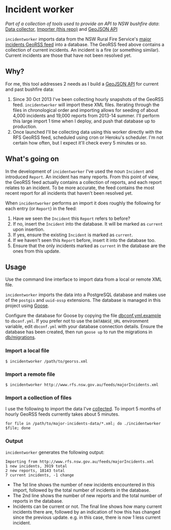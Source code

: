 # Incident worker

_Part of a collection of tools used to provide an API to NSW bushfire data_: [Data collector](https://github.com/dylanfm/major-incidents-data), [Importer (this repo)](https://github.com/DylanFM/incident-worker) and [GeoJSON API](https://github.com/DylanFM/bushfires)

`incidentworker` imports data from the NSW Rural Fire Service's [major incidents GeoRSS feed](http://www.rfs.nsw.gov.au/feeds/majorIncidents.xml) into a database. The GeoRSS feed above contains a collection of current incidents. An incident is a fire (or something similar). Current incidents are those that have not been resolved yet.

## Why?

For me, this tool addresses 2 needs as I build a [GeoJSON API](https://github.com/DylanFM/bushfires) for current and past bushfire data:

1. Since 30 Oct 2013 I've been collecting hourly snapshots of the GeoRSS feed. `incidentworker` will import these XML files. Iterating through the files in chronological order and importing allows for seeding of about 4,000 incidents and 19,000 reports from 2013-14 summer. I'll perform this large import 1 time when I deploy, and push that database up to production.
2. Once launched I'll be collecting data using this worker directly with the RFS GeoRSS feed, scheduled using cron or Heroku's scheduler. I'm not certain how often, but I expect it'll check every 5 minutes or so.

## What's going on

In the development of `incidentworker` I've used the noun `Incident` and introduced `Report`. An incident has many reports. From this point of view, the GeoRSS feed actually contains a collection of reports, and each report relates to an incident. To be more accurate, the feed contains the most recent report for all incidents that haven't been resolved yet.

When `incidentworker` performs an import it does roughly the following for each entry (or `Report`) in the feed:

1. Have we seen the `Incident` this `Report` refers to before?
2. If no, insert the `Incident` into the database. It will be marked as `current` upon insertion.
3. If yes, ensure the existing `Incident` is marked as `current`.
4. If we haven't seen this `Report` before, insert it into the database too.
5. Ensure that the only incidents marked as `current` in the database are the ones from this update.

## Usage

Use the command line interface to import data from a local or remote XML file.

`incidentworker` imports the data into a PostgreSQL database and makes use of the `postgis` and `uuid-ossp` extensions. The database is managed in this project using [Goose](https://bitbucket.org/liamstask/goose/).

Configure the database for Goose by copying the file [dbconf.yml.example](https://github.com/DylanFM/incident-worker/blob/master/db/dbconf.yml.example) to `dbconf.yml`. If you prefer not to use the `DATABASE_URL` environment variable, edit `dbconf.yml` with your database connection details. Ensure the database has been created, then run `goose up` to run the migrations in [db/migrations](https://github.com/DylanFM/incident-worker/tree/master/db).

### Import a local file

```
$ incidentworker /path/to/georss.xml
```

### Import a remote file

```
$ incidentworker http://www.rfs.nsw.gov.au/feeds/majorIncidents.xml
```

### Import a collection of files

I use the following to import the data I've [collected](https://github.com/dylanfm/major-incidents-data). To import 5 months of hourly GeoRSS feeds currently takes about 5 minutes.

```
for file in /path/to/major-incidents-data/*.xml; do ./incidentworker $file; done
```



### Output

`incidentworker` generates the following output:

```
Importing from http://www.rfs.nsw.gov.au/feeds/majorIncidents.xml
1 new incidents, 3919 total
2 new reports, 18143 total
7 current incidents, -1 change
```

* The 1st line shows the number of new incidents encountered in this import, followed by the total number of incidents in the database.
* The 2nd line shows the number of new reports and the total number of reports in the database.
* Incidents can be current or not. The final line shows how many current incidents there are, followed by an indication of how this has changed since the previous update. e.g. in this case, there is now 1 less current incident.